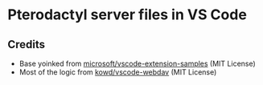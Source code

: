# Pterodactyl server files in VS Code

## Credits

- Base yoinked from [microsoft/vscode-extension-samples](https://github.com/microsoft/vscode-extension-samples/tree/main/fsprovider-sample) (MIT License)
- Most of the logic from [kowd/vscode-webdav](https://github.com/kowd/vscode-webdav) (MIT License)
